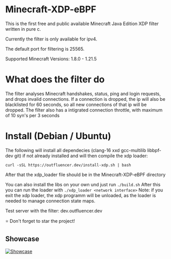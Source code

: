 Minecraft-XDP-eBPF
==========
This is the first free and public available Minecraft Java Edition XDP filter written in pure c.

Currently the filter is only available for ipv4.

The default port for filtering is 25565.

Supported Minecraft Versions: 1.8.0 - 1.21.5

# What does the filter do
The filter analyses Minecraft handshakes, status, ping and login requests, and drops invalid connections.
If a connection is dropped, the ip will also be blacklisted for 60 seconds, so all new connections of that ip will be dropped.
The filter also has a intigrated connection throttle, with maximum of 10 syn's per 3 seconds

# Install (Debian / Ubuntu)
The following will install all dependecies (clang-16 xxd gcc-multilib libbpf-dev git) if not already installed and will then compile the xdp loader: 
```
curl -sSL https://outfluencer.dev/install-xdp.sh | bash
```
After that the xdp_loader file should be in the Minecraft-XDP-eBPF directory

You can also install the libs on your own und just run `./build.sh`
After this you can run the loader with `./xdp_loader <network interface>`
Note: if you exit the xdp loader, the xdp programm will be unloaded, as the loader is needed to manage connection state maps.

Test server with the filter: dev.outfluencer.dev

⭐ Don't forget to star the project!

## Showcase
[![Showcase](https://github.com/user-attachments/assets/68fbd57f-68a1-4eb4-8080-a13f1e62a119)](https://youtu.be/Tq8QHJAMhRc)
